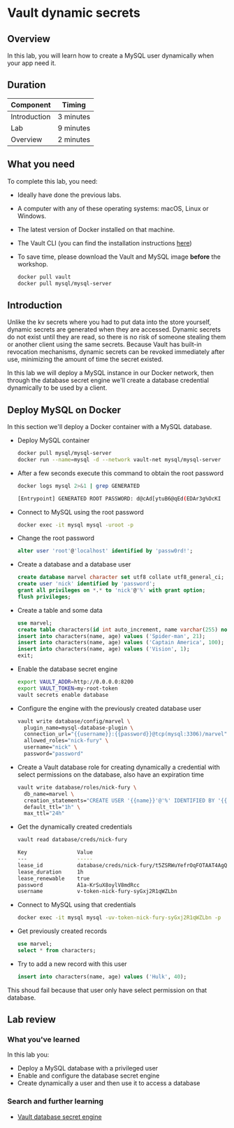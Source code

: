 # Vault dynamic secrets

## Overview

In this lab, you will learn how to create a MySQL user dynamically when your app need it.

## Duration

|Component       |Timing            |
|----------------|------------------|
|Introduction    |3 minutes         |
|Lab             |9 minutes         |
|Overview        |2 minutes         |

## What you need

To complete this lab, you need:

- Ideally have done the previous labs.
- A computer with any of these operating systems: macOS, Linux or Windows.
- The latest version of Docker installed on that machine.
- The Vault CLI (you can find the installation instructions [here](https://www.vaultproject.io/docs/install/))
- To save time, please download the Vault and MySQL image **before** the workshop.

  ```bash
  docker pull vault
  docker pull mysql/mysql-server
  ```

## Introduction

Unlike the kv secrets where you had to put data into the store yourself, dynamic secrets are generated when they are accessed. Dynamic secrets do not exist until they are read, so there is no risk of someone stealing them or another client using the same secrets. Because Vault has built-in revocation mechanisms, dynamic secrets can be revoked immediately after use, minimizing the amount of time the secret existed.

In this lab we will deploy a MySQL instance in our Docker network, then through the database secret engine we'll create a database credential dynamically to be used by a client.

## Deploy MySQL on Docker

In this section we'll deploy a Docker container with a MySQL database.

- Deploy MySQL container

  ```bash
  docker pull mysql/mysql-server
  docker run --name=mysql -d --network vault-net mysql/mysql-server
  ```

- After a few seconds execute this command to obtain the root password

  ```bash
  docker logs mysql 2>&1 | grep GENERATED

  [Entrypoint] GENERATED ROOT PASSWORD: d@cAd[ytuB6@qEd(EDAr3g%OcKI
  ```

- Connect to MySQL using the root password

  ```bash
  docker exec -it mysql mysql -uroot -p
  ```

- Change the root password

  ```sql
  alter user 'root'@'localhost' identified by 'passw0rd!';
  ```

- Create a database and a database user

  ```sql
  create database marvel character set utf8 collate utf8_general_ci;
  create user 'nick' identified by 'password';
  grant all privileges on *.* to 'nick'@'%' with grant option;
  flush privileges;
  ```

- Create a table and some data

  ```sql
  use marvel;
  create table characters(id int auto_increment, name varchar(255) not null, age int, primary key(id));
  insert into characters(name, age) values ('Spider-man', 21);
  insert into characters(name, age) values ('Captain America', 100);
  insert into characters(name, age) values ('Vision', 1);
  exit;
  ```

- Enable the database secret engine

  ```bash
  export VAULT_ADDR=http://0.0.0.0:8200
  export VAULT_TOKEN=my-root-token
  vault secrets enable database
  ```

- Configure the engine with the previously created database user

  ```bash
  vault write database/config/marvel \
    plugin_name=mysql-database-plugin \
    connection_url="{{username}}:{{password}}@tcp(mysql:3306)/marvel" \
    allowed_roles="nick-fury" \
    username="nick" \
    password="password"
  ```

- Create a Vault database role for creating dynamically a credential with select permissions on the database, also have an expiration time

  ```bash
  vault write database/roles/nick-fury \
    db_name=marvel \
    creation_statements="CREATE USER '{{name}}'@'%' IDENTIFIED BY '{{password}}';GRANT SELECT ON marvel.* TO '{{name}}'@'%';" \
    default_ttl="1h" \
    max_ttl="24h"
  ```

- Get the dynamically created credentials

  ```bash
  vault read database/creds/nick-fury

  Key                Value
  ---                -----
  lease_id           database/creds/nick-fury/t5ZSRWuYefrOqFOTAAT4AgQ9
  lease_duration     1h
  lease_renewable    true
  password           A1a-KrSuX8oylV8mdRcc
  username           v-token-nick-fury-syGxj2R1qWZLbn
  ```

- Connect to MySQL using that credentials

  ```bash
  docker exec -it mysql mysql -uv-token-nick-fury-syGxj2R1qWZLbn -p
  ```

- Get previously created records

  ```sql
  use marvel;
  select * from characters;
  ```

- Try to add a new record with this user

  ```sql
  insert into characters(name, age) values ('Hulk', 40);
  ```

This shoud fail because that user only have select permission on that database.

## Lab review

### What you've learned

In this lab you:

- Deploy a MySQL database with a privileged user
- Enable and configure the database secret engine
- Create dynamically a user and then use it to access a database

### Search and further learning

- [Vault database secret engine](https://www.vaultproject.io/docs/secrets/databases/index.html)
